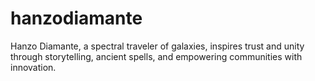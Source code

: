 # hanzodiamante
Hanzo Diamante, a spectral traveler of galaxies, inspires trust and unity through storytelling, ancient spells, and empowering communities with innovation.
